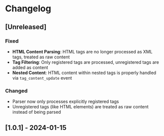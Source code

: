 # Changelog

## [Unreleased]

### Fixed

- **HTML Content Parsing**: HTML tags are no longer processed as XML tags,
  treated as raw content
- **Tag Filtering**: Only registered tags are processed, unregistered tags are
  added as content
- **Nested Content**: HTML content within nested tags is properly handled via
  `tag_content_update` event

### Changed

- Parser now only processes explicitly registered tags
- Unregistered tags (like HTML elements) are treated as raw content instead of
  being parsed

## [1.0.1] - 2024-01-15
